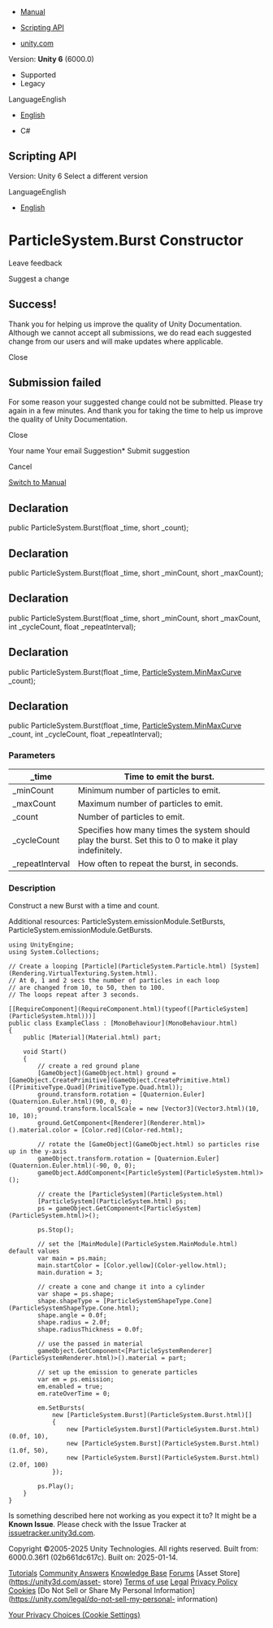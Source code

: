 [ ]()

  * [Manual](../Manual/index.html)
  * [Scripting API](../ScriptReference/index.html)

  * [unity.com](https://unity.com/)

Version: **Unity 6** (6000.0)

  * Supported
  * Legacy

LanguageEnglish

  * [English]()

  * C#

[ ](https://docs.unity3d.com)

## Scripting API

Version: Unity 6 Select a different version

LanguageEnglish

  * [English]()

# ParticleSystem.Burst Constructor

Leave feedback

Suggest a change

## Success!

Thank you for helping us improve the quality of Unity Documentation. Although
we cannot accept all submissions, we do read each suggested change from our
users and will make updates where applicable.

Close

## Submission failed

For some reason your suggested change could not be submitted. Please <a>try
again</a> in a few minutes. And thank you for taking the time to help us
improve the quality of Unity Documentation.

Close

Your name Your email Suggestion* Submit suggestion

Cancel

[Switch to Manual](../Manual/class-ParticleSystem.html "Go to ParticleSystem
Component in the Manual")

## Declaration

public ParticleSystem.Burst(float _time, short _count);

## Declaration

public ParticleSystem.Burst(float _time, short _minCount, short _maxCount);

## Declaration

public ParticleSystem.Burst(float _time, short _minCount, short _maxCount, int
_cycleCount, float _repeatInterval);

## Declaration

public ParticleSystem.Burst(float _time,
[ParticleSystem.MinMaxCurve](ParticleSystem.MinMaxCurve.html) _count);

## Declaration

public ParticleSystem.Burst(float _time,
[ParticleSystem.MinMaxCurve](ParticleSystem.MinMaxCurve.html) _count, int
_cycleCount, float _repeatInterval);

### Parameters

_time | Time to emit the burst.  
---|---  
_minCount | Minimum number of particles to emit.  
_maxCount | Maximum number of particles to emit.  
_count | Number of particles to emit.  
_cycleCount | Specifies how many times the system should play the burst. Set this to 0 to make it play indefinitely.  
_repeatInterval | How often to repeat the burst, in seconds.  
  
### Description

Construct a new Burst with a time and count.

Additional resources: ParticleSystem.emissionModule.SetBursts,
ParticleSystem.emissionModule.GetBursts.

    
    
    using UnityEngine;
    using System.Collections;  
      
    // Create a looping [Particle](ParticleSystem.Particle.html) [System](Rendering.VirtualTexturing.System.html).
    // At 0, 1 and 2 secs the number of particles in each loop
    // are changed from 10, to 50, then to 100.
    // The loops repeat after 3 seconds.  
      
    [[RequireComponent](RequireComponent.html)(typeof([ParticleSystem](ParticleSystem.html)))]
    public class ExampleClass : [MonoBehaviour](MonoBehaviour.html)
    {
        public [Material](Material.html) part;  
      
        void Start()
        {
            // create a red ground plane
            [GameObject](GameObject.html) ground = [GameObject.CreatePrimitive](GameObject.CreatePrimitive.html)([PrimitiveType.Quad](PrimitiveType.Quad.html));
            ground.transform.rotation = [Quaternion.Euler](Quaternion.Euler.html)(90, 0, 0);
            ground.transform.localScale = new [Vector3](Vector3.html)(10, 10, 10);
            ground.GetComponent<[Renderer](Renderer.html)>().material.color = [Color.red](Color-red.html);  
      
            // rotate the [GameObject](GameObject.html) so particles rise up in the y-axis
            gameObject.transform.rotation = [Quaternion.Euler](Quaternion.Euler.html)(-90, 0, 0);
            gameObject.AddComponent<[ParticleSystem](ParticleSystem.html)>();  
      
            // create the [ParticleSystem](ParticleSystem.html)
            [ParticleSystem](ParticleSystem.html) ps;
            ps = gameObject.GetComponent<[ParticleSystem](ParticleSystem.html)>();  
      
            ps.Stop();  
      
            // set the [MainModule](ParticleSystem.MainModule.html) default values
            var main = ps.main;
            main.startColor = [Color.yellow](Color-yellow.html);
            main.duration = 3;  
      
            // create a cone and change it into a cylinder
            var shape = ps.shape;
            shape.shapeType = [ParticleSystemShapeType.Cone](ParticleSystemShapeType.Cone.html);
            shape.angle = 0.0f;
            shape.radius = 2.0f;
            shape.radiusThickness = 0.0f;  
      
            // use the passed in material
            gameObject.GetComponent<[ParticleSystemRenderer](ParticleSystemRenderer.html)>().material = part;  
      
            // set up the emission to generate particles
            var em = ps.emission;
            em.enabled = true;
            em.rateOverTime = 0;  
      
            em.SetBursts(
                new [ParticleSystem.Burst](ParticleSystem.Burst.html)[]
                {
                    new [ParticleSystem.Burst](ParticleSystem.Burst.html)(0.0f, 10),
                    new [ParticleSystem.Burst](ParticleSystem.Burst.html)(1.0f, 50),
                    new [ParticleSystem.Burst](ParticleSystem.Burst.html)(2.0f, 100)
                });  
      
            ps.Play();
        }
    }
    

Is something described here not working as you expect it to? It might be a
**Known Issue**. Please check with the Issue Tracker at
[issuetracker.unity3d.com](https://issuetracker.unity3d.com).

Copyright ©2005-2025 Unity Technologies. All rights reserved. Built from:
6000.0.36f1 (02b661dc617c). Built on: 2025-01-14.

[Tutorials](https://unity3d.com/learn) [Community
Answers](https://answers.unity3d.com) [Knowledge
Base](https://support.unity3d.com/hc/en-us)
[Forums](https://forum.unity3d.com) [Asset Store](https://unity3d.com/asset-
store) [Terms of use](https://docs.unity3d.com/Manual/TermsOfUse.html)
[Legal](https://unity.com/legal) [Privacy
Policy](https://unity.com/legal/privacy-policy)
[Cookies](https://unity.com/legal/cookie-policy) [Do Not Sell or Share My
Personal Information](https://unity.com/legal/do-not-sell-my-personal-
information)

[Your Privacy Choices (Cookie Settings)](javascript:void\(0\);)

